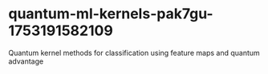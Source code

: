 # quantum-ml-kernels-pak7gu-1753191582109
Quantum kernel methods for classification using feature maps and quantum advantage
